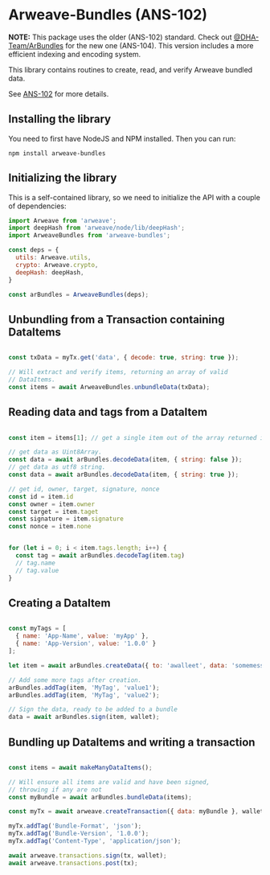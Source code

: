 # Arweave-Bundles (ANS-102)

**NOTE:** This package uses the older (ANS-102) standard. Check out [@DHA-Team/ArBundles](https://github.com/dha-team/arbundles) for the new one (ANS-104). This version includes a more efficient indexing and encoding system.

This library contains routines to create, read, and verify Arweave bundled data.

See [ANS-102](https://github.com/ArweaveTeam/arweave-standards/blob/master/ans/ANS-102.md) for more details.

## Installing the library
You need to first have NodeJS and NPM installed. Then you can run:
```
npm install arweave-bundles
```

## Initializing the library

This is a self-contained library, so we need to initialize the API with a couple of dependencies:

```javascript
import Arweave from 'arweave';
import deepHash from 'arweave/node/lib/deepHash';
import ArweaveBundles from 'arweave-bundles';

const deps = {
  utils: Arweave.utils,
  crypto: Arweave.crypto,
  deepHash: deepHash,
}

const arBundles = ArweaveBundles(deps);
```

## Unbundling from a Transaction containing DataItems

```javascript

const txData = myTx.get('data', { decode: true, string: true });

// Will extract and verify items, returning an array of valid 
// DataItems.
const items = await ArweaveBundles.unbundleData(txData);

```

## Reading data and tags from a DataItem

```javascript

const item = items[1]; // get a single item out of the array returned in the previous step.

// get data as Uint8Array.
const data = await arBundles.decodeData(item, { string: false });
// get data as utf8 string.
const data = await arBundles.decodeData(item, { string: true });

// get id, owner, target, signature, nonce
const id = item.id
const owner = item.owner
const target = item.taget
const signature = item.signature
const nonce = item.none


for (let i = 0; i < item.tags.length; i++) {
  const tag = await arBundles.decodeTag(item.tag)
  // tag.name
  // tag.value
}


```

## Creating a DataItem

```javascript

const myTags = [
  { name: 'App-Name', value: 'myApp' },
  { name: 'App-Version', value: '1.0.0' }
];

let item = await arBundles.createData({ to: 'awalleet', data: 'somemessage', tags: myTags }, wallet);

// Add some more tags after creation.
arBundles.addTag(item, 'MyTag', 'value1');
arBundles.addTag(item, 'MyTag', 'value2');

// Sign the data, ready to be added to a bundle
data = await arBundles.sign(item, wallet);

```

## Bundling up DataItems and writing a transaction

```javascript

const items = await makeManyDataItems();

// Will ensure all items are valid and have been signed,
// throwing if any are not
const myBundle = await arBundles.bundleData(items);

const myTx = await arweave.createTransaction({ data: myBundle }, wallet);

myTx.addTag('Bundle-Format', 'json');
myTx.addTag('Bundle-Version', '1.0.0');
myTx.addTag('Content-Type', 'application/json');

await arweave.transactions.sign(tx, wallet);
await arweave.transactions.post(tx);

```

